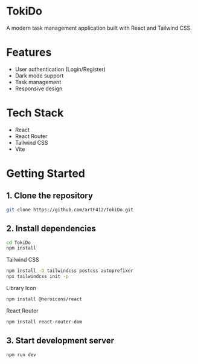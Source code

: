 # TokiDo

A modern task management application built with React and Tailwind CSS.

# Features

- User authentication (Login/Register)
- Dark mode support
- Task management
- Responsive design

# Tech Stack

- React
- React Router
- Tailwind CSS
- Vite

# Getting Started

## 1. Clone the repository
```bash
git clone https://github.com/artF412/TokiDo.git
```


## 2. Install dependencies
```bash
cd TokiDo
npm install
```

Tailwind CSS
```bash
npm install -D tailwindcss postcss autoprefixer
npx tailwindcss init -p
```

Library Icon
```bash
npm install @heroicons/react
```

React Router
```bash
npm install react-router-dom
```


## 3. Start development server
```bash
npm run dev
```
